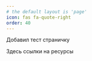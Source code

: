 ```yaml
---
# the default layout is 'page'
icon: fas fa-quote-right
order: 40
---
```

Добавил тест страничку

Здесь ссылки на ресурсы


 
